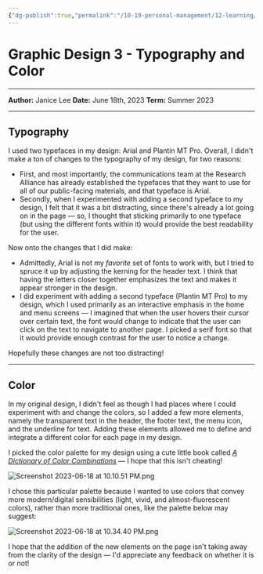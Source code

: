 ```yaml
---
{"dg-publish":true,"permalink":"/10-19-personal-management/12-learning/12-05-nyu-steinhardt-ltxd/01-technical-design-studio/assignments/ect-2076-m1-w3-writeup/"}
---
```


# Graphic Design 3 - Typography and Color

---

**Author:** Janice Lee
**Date:** June 18th, 2023
**Term:** Summer 2023

---
## Typography

I used two typefaces in my design: Arial and Plantin MT Pro. Overall, I didn't make a ton of changes to the typography of my design, for two reasons:

- First, and most importantly, the communications team at the Research Alliance has already established the typefaces that they want to use for all of our public-facing materials, and that typeface is Arial. 
- Secondly, when I experimented with adding a second typeface to my design, I felt that it was a bit distracting, since there's already a lot going on in the page — so, I thought that sticking primarily to one typeface (but using the different fonts within it) would provide the best readability for the user. 

Now onto the changes that I did make: 

- Admittedly, Arial is not my *favorite* set of fonts to work with, but I tried to spruce it up by adjusting the kerning for the header text. I think that having the letters closer together emphasizes the text and makes it appear stronger in the design. 
- I did experiment with adding a second typeface (Plantin MT Pro) to my design, which I used primarily as an interactive emphasis in the home and menu screens — I imagined that when the user hovers their cursor over certain text, the font would change to indicate that the user can click on the text to navigate to another page. I picked a serif font so that it would provide enough contrast for the user to notice a change. 

Hopefully these changes are not too distracting! 

---
## Color

In my original design, I didn't feel as though I had places where I could experiment with and change the colors, so I added a few more elements, namely the transparent text in the header, the footer text, the menu icon, and the underline for text. Adding these elements allowed me to define and integrate a different color for each page in my design. 

I picked the color palette for my design using a cute little book called [*A Dictionary of Color Combinations*](https://sanzo-wada.dmbk.io/about) — I hope that this isn't cheating! 

![Screenshot 2023-06-18 at 10.10.51 PM.png](/img/user/00-09%20Meta/01%20Assets/Screenshot%202023-06-18%20at%2010.10.51%20PM.png)

I chose this particular palette because I wanted to use colors that convey more modern/digital sensibilities (light, vivid, and almost-fluorescent colors), rather than more traditional ones, like the palette below may suggest: 

![Screenshot 2023-06-18 at 10.34.40 PM.png](/img/user/00-09%20Meta/01%20Assets/Screenshot%202023-06-18%20at%2010.34.40%20PM.png)

I hope that the addition of the new elements on the page isn't taking away from the clarity of the design — I'd appreciate any feedback on whether it is or not!